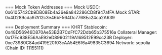
=== Mock Token Addresses ===
Mock USDC: 0x6105742Cb9DB08Eb4a36e9a842286CD8f947afFA
Mock STAR: 0x4D289cda97A12c3e46bF564Dc7768Ea24ca2A639

=== Deployment Summary ===
KHRT Stablecoin: 0x48D56946D870Ae53B2B7CdFfC72Ddb65b375516a
Collateral Manager: 0x17Ec938E56AaE92eD89902119A169512E99cc23B
Deployer: 0xe73980C84ad419E20f03cAA54E6f6a49835C3694
Network: sepolia (Chain ID: 11155111)
